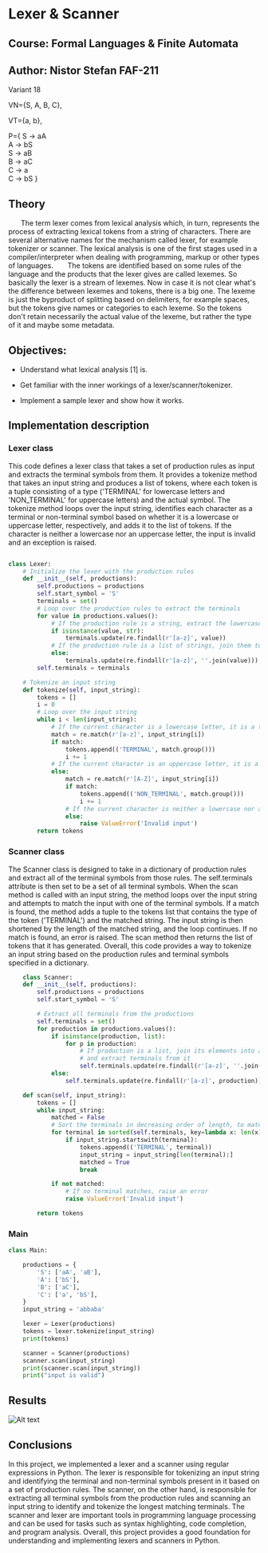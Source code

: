 # Lexer & Scanner
## Course: Formal Languages & Finite Automata
## Author: Nistor Stefan FAF-211
Variant 18

VN={S, A, B, C}, 

VT={a, b}, 

P={ 
    S → aA     
    A → bS    
    S → aB   
    B → aC    
    C → a  
    C → bS
}


## Theory
    The term lexer comes from lexical analysis which, in turn, represents the process of extracting lexical tokens from a string of characters. There are several alternative names for the mechanism called lexer, for example tokenizer or scanner. The lexical analysis is one of the first stages used in a compiler/interpreter when dealing with programming, markup or other types of languages.     The tokens are identified based on some rules of the language and the products that the lexer gives are called lexemes. So basically the lexer is a stream of lexemes. Now in case it is not clear what's the difference between lexemes and tokens, there is a big one. The lexeme is just the byproduct of splitting based on delimiters, for example spaces, but the tokens give names or categories to each lexeme. So the tokens don't retain necessarily the actual value of the lexeme, but rather the type of it and maybe some metadata.

## Objectives:
- Understand what lexical analysis [1] is.

- Get familiar with the inner workings of a lexer/scanner/tokenizer.

- Implement a sample lexer and show how it works.
  

## Implementation description
### Lexer class
This code defines a lexer class that takes a set of production rules as input and extracts the terminal symbols from them. It provides a tokenize method that takes an input string and produces a list of tokens, where each token is a tuple consisting of a type ('TERMINAL' for lowercase letters and 'NON_TERMINAL' for uppercase letters) and the actual symbol. The tokenize method loops over the input string, identifies each character as a terminal or non-terminal symbol based on whether it is a lowercase or uppercase letter, respectively, and adds it to the list of tokens. If the character is neither a lowercase nor an uppercase letter, the input is invalid and an exception is raised.

```python

class Lexer:
    # Initialize the lexer with the production rules
    def __init__(self, productions):
        self.productions = productions
        self.start_symbol = 'S'
        terminals = set()
        # Loop over the production rules to extract the terminals
        for value in productions.values():
            # If the production rule is a string, extract the lowercase letters
            if isinstance(value, str):
                terminals.update(re.findall(r'[a-z]', value))
            # If the production rule is a list of strings, join them together first and then extract the lowercase letters
            else:
                terminals.update(re.findall(r'[a-z]', ''.join(value)))
        self.terminals = terminals

    # Tokenize an input string
    def tokenize(self, input_string):
        tokens = []
        i = 0
        # Loop over the input string
        while i < len(input_string):
            # If the current character is a lowercase letter, it is a terminal symbol
            match = re.match(r'[a-z]', input_string[i])
            if match:
                tokens.append(('TERMINAL', match.group()))
                i += 1
            # If the current character is an uppercase letter, it is a non-terminal symbol
            else:
                match = re.match(r'[A-Z]', input_string[i])
                if match:
                    tokens.append(('NON_TERMINAL', match.group()))
                    i += 1
                # If the current character is neither a lowercase nor an uppercase letter, the input is invalid
                else:
                    raise ValueError('Invalid input')
        return tokens
```
### Scanner class
The Scanner class is designed to take in a dictionary of production rules and extract all of the terminal symbols from those rules. The self.terminals attribute is then set to be a set of all terminal symbols. When the scan method is called with an input string, the method loops over the input string and attempts to match the input with one of the terminal symbols. If a match is found, the method adds a tuple to the tokens list that contains the type of the token ('TERMINAL') and the matched string. The input string is then shortened by the length of the matched string, and the loop continues. If no match is found, an error is raised. The scan method then returns the list of tokens that it has generated. Overall, this code provides a way to tokenize an input string based on the production rules and terminal symbols specified in a dictionary.

```python
    class Scanner:
    def __init__(self, productions):
        self.productions = productions
        self.start_symbol = 'S'

        # Extract all terminals from the productions
        self.terminals = set()
        for production in productions.values():
            if isinstance(production, list):
                for p in production:
                    # If production is a list, join its elements into a single string
                    # and extract terminals from it
                    self.terminals.update(re.findall(r'[a-z]', ''.join(p)))
            else:
                self.terminals.update(re.findall(r'[a-z]', production))

    def scan(self, input_string):
        tokens = []
        while input_string:
            matched = False
            # Sort the terminals in decreasing order of length, to match longer terminals first
            for terminal in sorted(self.terminals, key=lambda x: len(x), reverse=True):
                if input_string.startswith(terminal):
                    tokens.append(('TERMINAL', terminal))
                    input_string = input_string[len(terminal):]
                    matched = True
                    break

            if not matched:
                # If no terminal matches, raise an error
                raise ValueError('Invalid input')

        return tokens
```

### Main

```python
class Main:

    productions = {
        'S': ['aA', 'aB'],
        'A': ['bS'],
        'B': ['aC'],
        'C': ['a', 'bS'],
    }
    input_string = 'abbaba'

    lexer = Lexer(productions)
    tokens = lexer.tokenize(input_string)
    print(tokens)

    scanner = Scanner(productions)
    scanner.scan(input_string)
    print(scanner.scan(input_string))
    print("input is valid")
```



## Results
![Alt text](C:\Users\snist\OneDrive\Desktop\LFAFlabs\LFAFlab3\screens/Screenshot_1.jpg)
## Conclusions
In this project, we implemented a lexer and a scanner using regular expressions in Python. The lexer is responsible for tokenizing an input string and identifying the terminal and non-terminal symbols present in it based on a set of production rules. The scanner, on the other hand, is responsible for extracting all terminal symbols from the production rules and scanning an input string to identify and tokenize the longest matching terminals. The scanner and lexer are important tools in programming language processing and can be used for tasks such as syntax highlighting, code completion, and program analysis. Overall, this project provides a good foundation for understanding and implementing lexers and scanners in Python.